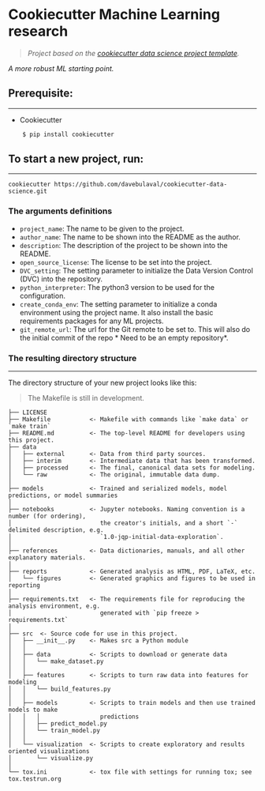 # Cookiecutter Machine Learning research
> _Project based on the <a target="_blank" href="https://drivendata.github.io/cookiecutter-data-science/">cookiecutter data science project template</a>._

_A more robust ML starting point._


## Prerequisite:
-----------
 - Cookiecutter

``` bash
    $ pip install cookiecutter
```


## To start a new project, run:
------------

    cookiecutter https://github.com/davebulaval/cookiecutter-data-science.git

### The arguments definitions
 - `project_name`: The name to be given to the project.
 - `author_name`: The name to be shown into the README as the author.
 - `description`: The description of the project to be shown into the README.
 - `open_source_license`: The license to be set into the project.
 - `DVC_setting`: The setting parameter to initialize the Data Version Control (DVC) into the repository.
 - `python_interpreter`: The python3 version to be used for the configuration.
 - `create_conda_env`: The setting parameter to initialize a conda environment using the project name. It also install the basic requirements packages for any ML projects.
 - `git_remote_url`: The url for the Git remote to be set to. This will also do the initial commit of the repo * Need to be an empty repository*.

### The resulting directory structure
------------

The directory structure of your new project looks like this: 
 > The Makefile is still in development.

```
├── LICENSE
├── Makefile           <- Makefile with commands like `make data` or `make train`
├── README.md          <- The top-level README for developers using this project.
├── data
│   ├── external       <- Data from third party sources.
│   ├── interim        <- Intermediate data that has been transformed.
│   ├── processed      <- The final, canonical data sets for modeling.
│   └── raw            <- The original, immutable data dump.
│
├── models             <- Trained and serialized models, model predictions, or model summaries
│
├── notebooks          <- Jupyter notebooks. Naming convention is a number (for ordering),
│                         the creator's initials, and a short `-` delimited description, e.g.
│                         `1.0-jqp-initial-data-exploration`.
│
├── references         <- Data dictionaries, manuals, and all other explanatory materials.
│
├── reports            <- Generated analysis as HTML, PDF, LaTeX, etc.
│   └── figures        <- Generated graphics and figures to be used in reporting
│
├── requirements.txt   <- The requirements file for reproducing the analysis environment, e.g.
│                         generated with `pip freeze > requirements.txt`
│
├── src  <- Source code for use in this project.
│   ├── __init__.py    <- Makes src a Python module
│   │
│   ├── data           <- Scripts to download or generate data
│   │   └── make_dataset.py
│   │
│   ├── features       <- Scripts to turn raw data into features for modeling
│   │   └── build_features.py
│   │
│   ├── models         <- Scripts to train models and then use trained models to make
│   │   │                 predictions
│   │   ├── predict_model.py
│   │   └── train_model.py
│   │
│   └── visualization  <- Scripts to create exploratory and results oriented visualizations
│       └── visualize.py
│
└── tox.ini            <- tox file with settings for running tox; see tox.testrun.org
```

